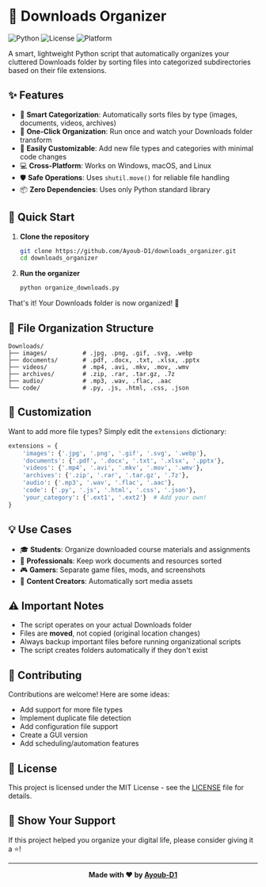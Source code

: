 # 📁 Downloads Organizer

![Python](https://img.shields.io/badge/python-v3.7+-blue.svg)
![License](https://img.shields.io/badge/license-MIT-green.svg)
![Platform](https://img.shields.io/badge/platform-windows%20%7C%20linux%20%7C%20macos-lightgrey.svg)

A smart, lightweight Python script that automatically organizes your cluttered Downloads folder by sorting files into categorized subdirectories based on their file extensions.

## ✨ Features

- 🎯 **Smart Categorization**: Automatically sorts files by type (images, documents, videos, archives)
- 🚀 **One-Click Organization**: Run once and watch your Downloads folder transform
- 🔧 **Easily Customizable**: Add new file types and categories with minimal code changes
- 💻 **Cross-Platform**: Works on Windows, macOS, and Linux
- 🛡️ **Safe Operations**: Uses `shutil.move()` for reliable file handling
- 📦 **Zero Dependencies**: Uses only Python standard library

## 🚀 Quick Start

1. **Clone the repository**

   ```bash
   git clone https://github.com/Ayoub-D1/downloads_organizer.git
   cd downloads_organizer
   ```

2. **Run the organizer**
   ```bash
   python organize_downloads.py
   ```

That's it! Your Downloads folder is now organized! 🎉

## 📂 File Organization Structure

```
Downloads/
├── images/          # .jpg, .png, .gif, .svg, .webp
├── documents/       # .pdf, .docx, .txt, .xlsx, .pptx
├── videos/          # .mp4, .avi, .mkv, .mov, .wmv
├── archives/        # .zip, .rar, .tar.gz, .7z
├── audio/           # .mp3, .wav, .flac, .aac
└── code/            # .py, .js, .html, .css, .json
```

## 🔧 Customization

Want to add more file types? Simply edit the `extensions` dictionary:

```python
extensions = {
    'images': {'.jpg', '.png', '.gif', '.svg', '.webp'},
    'documents': {'.pdf', '.docx', '.txt', '.xlsx', '.pptx'},
    'videos': {'.mp4', '.avi', '.mkv', '.mov', '.wmv'},
    'archives': {'.zip', '.rar', '.tar.gz', '.7z'},
    'audio': {'.mp3', '.wav', '.flac', '.aac'},
    'code': {'.py', '.js', '.html', '.css', '.json'},
    'your_category': {'.ext1', '.ext2'}  # Add your own!
}
```

## 💡 Use Cases

- 🎓 **Students**: Organize downloaded course materials and assignments
- 💼 **Professionals**: Keep work documents and resources sorted
- 🎮 **Gamers**: Separate game files, mods, and screenshots
- 📸 **Content Creators**: Automatically sort media assets

## ⚠️ Important Notes

- The script operates on your actual Downloads folder
- Files are **moved**, not copied (original location changes)
- Always backup important files before running organizational scripts
- The script creates folders automatically if they don't exist

## 🤝 Contributing

Contributions are welcome! Here are some ideas:

- Add support for more file types
- Implement duplicate file detection
- Add configuration file support
- Create a GUI version
- Add scheduling/automation features

## 📄 License

This project is licensed under the MIT License - see the [LICENSE](LICENSE) file for details.

## 🌟 Show Your Support

If this project helped you organize your digital life, please consider giving it a ⭐!

---

<div align="center">
  <strong>Made with ❤️ by <a href="https://github.com/Ayoub-D1">Ayoub-D1</a></strong>
</div>
